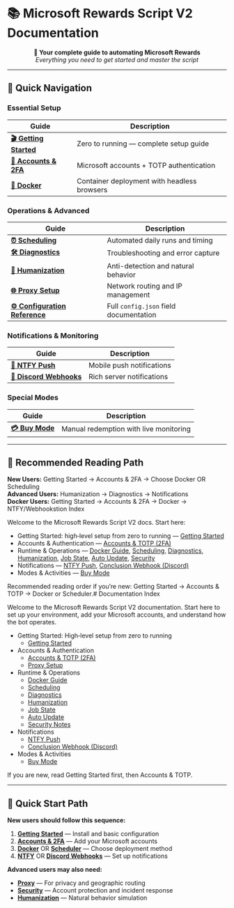# 📚 Microsoft Rewards Script V2 Documentation

<div align="center">

**🎯 Your complete guide to automating Microsoft Rewards**  
*Everything you need to get started and master the script*

</div>

---

## 🚀 Quick Navigation

### **Essential Setup**
| Guide | Description |
|-------|-------------|
| **[🎬 Getting Started](./getting-started.md)** | Zero to running — complete setup guide |
| **[👤 Accounts & 2FA](./accounts.md)** | Microsoft accounts + TOTP authentication |
| **[🐳 Docker](./docker.md)** | Container deployment with headless browsers |

### **Operations & Advanced**
| Guide | Description |
|-------|-------------|
| **[⏰ Scheduling](./schedule.md)** | Automated daily runs and timing |
| **[🛠️ Diagnostics](./diagnostics.md)** | Troubleshooting and error capture |
| **[🧠 Humanization](./humanization.md)** | Anti-detection and natural behavior |
| **[🌐 Proxy Setup](./proxy.md)** | Network routing and IP management |
| **[⚙️ Configuration Reference](./config.md)** | Full `config.json` field documentation |

### **Notifications & Monitoring**
| Guide | Description |
|-------|-------------|
| **[📱 NTFY Push](./ntfy.md)** | Mobile push notifications |
| **[🔗 Discord Webhooks](./conclusionwebhook.md)** | Rich server notifications |

### **Special Modes**
| Guide | Description |
|-------|-------------|
| **[💳 Buy Mode](./buy-mode.md)** | Manual redemption with live monitoring |

---

## 🎯 Recommended Reading Path

**New Users:** Getting Started → Accounts & 2FA → Choose Docker OR Scheduling  
**Advanced Users:** Humanization → Diagnostics → Notifications  
**Docker Users:** Getting Started → Accounts & 2FA → Docker → NTFY/Webhookstion Index

Welcome to the Microsoft Rewards Script V2 docs. Start here:

- Getting Started: high‑level setup from zero to running — [Getting Started](./getting-started.md)
- Accounts & Authentication — [Accounts & TOTP (2FA)](./accounts.md)
- Runtime & Operations — [Docker Guide](./docker.md), [Scheduling](./schedule.md), [Diagnostics](./diagnostics.md), [Humanization](./humanization.md), [Job State](./jobstate.md), [Auto Update](./update.md), [Security](./security.md)
- Notifications — [NTFY Push](./ntfy.md), [Conclusion Webhook (Discord)](./conclusionwebhook.md)
- Modes & Activities — [Buy Mode](./buy-mode.md)

Recommended reading order if you’re new: Getting Started → Accounts & TOTP → Docker or Scheduler.# Documentation Index

Welcome to the Microsoft Rewards Script V2 documentation. Start here to set up your environment, add your Microsoft accounts, and understand how the bot operates.

- Getting Started: High‑level setup from zero to running
  - [Getting Started](./getting-started.md)
- Accounts & Authentication
  - [Accounts & TOTP (2FA)](./accounts.md)
  - [Proxy Setup](./proxy.md)
- Runtime & Operations
  - [Docker Guide](./docker.md)
  - [Scheduling](./schedule.md)
  - [Diagnostics](./diagnostics.md)
  - [Humanization](./humanization.md)
  - [Job State](./jobstate.md)
  - [Auto Update](./update.md)
  - [Security Notes](./security.md)
- Notifications
  - [NTFY Push](./ntfy.md)
  - [Conclusion Webhook (Discord)](./conclusionwebhook.md)
- Modes & Activities
  - [Buy Mode](./buy-mode.md)

If you are new, read Getting Started first, then Accounts & TOTP.

---

## 🚀 Quick Start Path

**New users should follow this sequence:**

1. **[Getting Started](./getting-started.md)** — Install and basic configuration
2. **[Accounts & 2FA](./accounts.md)** — Add your Microsoft accounts  
3. **[Docker](./docker.md)** OR **[Scheduler](./schedule.md)** — Choose deployment method
4. **[NTFY](./ntfy.md)** OR **[Discord Webhooks](./conclusionwebhook.md)** — Set up notifications

**Advanced users may also need:**
- **[Proxy](./proxy.md)** — For privacy and geographic routing
- **[Security](./security.md)** — Account protection and incident response
- **[Humanization](./humanization.md)** — Natural behavior simulation
